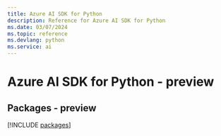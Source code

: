 ```yaml
---
title: Azure AI SDK for Python
description: Reference for Azure AI SDK for Python
ms.date: 03/07/2024
ms.topic: reference
ms.devlang: python
ms.service: ai
---
```

# Azure AI SDK for Python - preview
## Packages - preview
[!INCLUDE [packages](ai-index.md)]